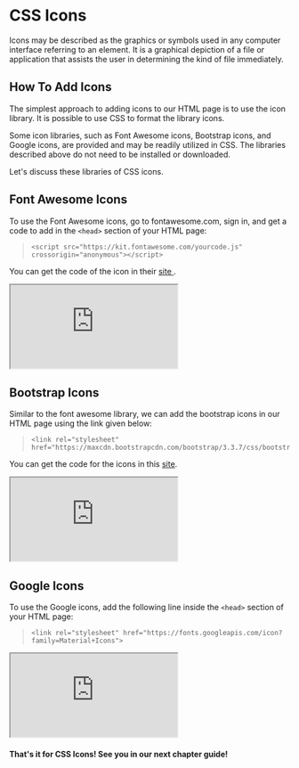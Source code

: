 # CSS Icons
Icons may be described as the graphics or symbols used in any computer interface referring to an element. It is a graphical depiction of a file or application that assists the user in determining the kind of file immediately.

## How To Add Icons
The simplest approach to adding icons to our HTML page is to use the icon library. It is possible to use CSS to format the library icons.

Some icon libraries, such as Font Awesome icons, Bootstrap icons, and Google icons, are provided and may be readily utilized in CSS. The libraries described above do not need to be installed or downloaded.

Let's discuss these libraries of CSS icons.

## Font Awesome Icons
To use the Font Awesome icons, go to fontawesome.com, sign in, and get a code to add in the `<head>` section of your HTML page:

>```
><script src="https://kit.fontawesome.com/yourcode.js" crossorigin="anonymous"></script>  
>```

You can get the code of the icon in their <a href=
"https://fontawesome.com/icons"> site </a>.
<iframe src="https://replit.com/@PauleenGregana/CSS-Icons-Sample-1?lite=true"></iframe>

## Bootstrap Icons
Similar to the font awesome library, we can add the bootstrap icons in our HTML page using the link given below:
>```
> <link rel="stylesheet" href="https://maxcdn.bootstrapcdn.com/bootstrap/3.3.7/css/bootstrap.min.css">  
>```
You can get the code for the icons in this <a href="https://glyphicons.bootstrapcheatsheets.com/#">site</a>. 
<iframe src="https://replit.com/@PauleenGregana/CSS-Icons-Sample-2?lite=true"></iframe> 

## Google Icons
To use the Google icons, add the following line inside the `<head>` section of your HTML page:
>```
><link rel="stylesheet" href="https://fonts.googleapis.com/icon?family=Material+Icons">
>```
<iframe src="https://replit.com/@PauleenGregana/CSS-Icons-Sample-3?lite=true"></iframe> 

#### That's it for CSS Icons! See you in our next chapter guide!